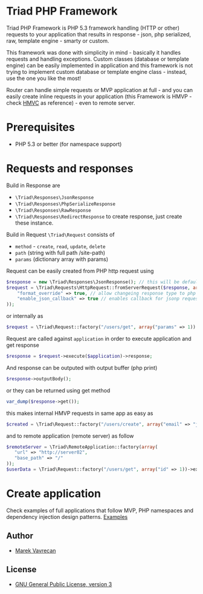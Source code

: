 # Triad PHP Framework

Triad PHP Framework is PHP 5.3 framework handling (HTTP or other) requests to your application that
results in response - json, php serialized, raw, template engine - smarty or custom.

This framework was done with simplicity in mind - basically it handles requests and handling exceptions. 
Custom classes (database or template engine) can be easily implemented in application 
and this framework is not trying to implement custom database or template engine class - 
instead, use the one you like the most! 

Router can handle simple requests or MVP application at full - and you can easily create inline requests 
in your application (this Framework is HMVP - check
[HMVC](http://en.wikipedia.org/wiki/Hierarchical_model%E2%80%93view%E2%80%93controller) as reference) - even
to remote server. 

# Prerequisites
- PHP 5.3 or better (for namespace support)

# Requests and responses
Build in Response are 
- `\Triad\Responses\JsonResponse`
- `\Triad\Responses\PhpSerializeResponse`
- `\Triad\Responses\RawResponse`
- `\Triad\Responses\RedirectResponse`
to create response, just create these instance.

Build in Request `\Triad\Request` consists of 
- `method` - `create`, `read`, `update`, `delete`
- `path` (string with full path /site-path)
- `params` (dictionary array with params)

Request can be easily created from PHP http request using 
```php
$response = new \Triad\Responses\JsonResponse(); // this will be default response type, but methods inside application can override it
$request = \Triad\Requests\HttpRequest::fromServerRequest($response, array(
    "format_override" => true, // allow changeing response type to php or json http://localhost/?response_format=php
    "enable_json_callback" => true // enables callback for jsonp requests http://localhost/?callback=myfunction
));
```

or internally as 
```php
$request = \Triad\Request::factory("/users/get", array("params" => 1))
```

Request are called against `application` in order to execute application and get response
```php
$response = $request->execute($application)->response;
```

And response can be outputed with output buffer (php print)
```php
$response->outputBody();
```

or they can be returned using get method
```php
var_dump($response->get());
```

this makes internal HMVP requests in same app as easy as 
```php
$created = \Triad\Request::factory("/users/create", array("email" => "john@doe.com"))->execute($this->application)->response->get();
```
and to remote application (remote server) as follow 
```php
$remoteServer = \Triad\RemoteApplication::factory(array(
   "url" => "http://server02",
   "base_path" => "/"
));
$userData = \Triad\Request::factory("/users/get", array("id" => 1))->execute($remoteServer)->response->get();
```

# Create application
Check examples of full applications that follow MVP, PHP namespaces and dependency injection design patterns. 
[Examples](https://github.com/triadphp/examples)

## Author
- [Marek Vavrecan](mailto:vavrecan@gmail.com)

## License
- [GNU General Public License, version 3](http://www.gnu.org/licenses/gpl-3.0.html)
